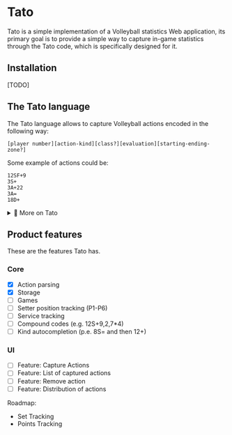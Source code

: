 # Tato

Tato is a simple implementation of a Volleyball statistics Web application, its primary goal is to provide a simple way to capture in-game statistics through the Tato code, which is specifically designed for it.

## Installation

[TODO]

## The Tato language

The Tato language allows to capture Volleyball actions encoded in the following way:
    
```
[player number][action-kind][class?][evaluation][starting-ending-zone?]
```

Some example of actions could be:
```
12SF+9
3S+
3A+22
3A=
18D+
```

<details>
<summary> 👀 More on Tato</summary>

To understand this better we should go part by part on these elements:

### Player number

Perhaps the most simple of the elements, the jersey number of the player who performed the action, it could be one or two digits.e.g 0, 12, 23, 00, etc.


### Action Kind

The action kind represents the class of action performed by the player, these are well defined by the volleyball as a sport:

```
S - Service
R - Reception
P - Pass
A - Attack
D - Defense
B - Block
```

### Class

This one applies for the Service and Pass kind of action. This is the first of the optional elements as in some cases the user may not want to specify the class of the action.

#### For service:

```
J - Jumping Service
F - Floating Service
X - Jumping Floating Service
```

#### For pass:

```
A - First time pass (typically with the center player)
B - Second time pass
C - Third time pass
```

## Evaluation

One of the most important elements is the evaluation of the action as it allows to analyze performance of the players and the team.

```
= - Double negative
- - Negative
. - Neutral
+ - Positive
* - Double positive
```

## Starting and Ending zones

These are optional and zones can be from 1 to 9. One important thing that when we enter only one zone it means different things depending on the action type:

```
12S+9  >  Served TO zone 9
12R=2  >  Reception FROM the zone 2
12P=2  >  Pass TO the zone 2
12A*3  >  Attack FROM the zone 3
12B*3  >  Block FROM the zone 3
12D*3  >  Block FROM the zone 3
```

When both specified the first is starting and the second is ending zone.

</details>

## Product features

These are the features Tato has.

### Core
- [x] Action parsing
- [x] Storage
- [ ] Games
- [ ] Setter position tracking (P1-P6)
- [ ] Service tracking
- [ ] Compound codes (e.g. 12S+9,2,7*4)
- [ ] Kind autocompletion (p.e. 8S= and then 12+)

### UI
- [ ] Feature: Capture Actions
- [ ] Feature: List of captured actions
- [ ] Feature: Remove action
- [ ] Feature: Distribution of actions 

Roadmap:
- Set Tracking
- Points Tracking










